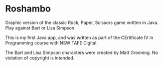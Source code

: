 # Roshambo
Graphic version of the classic Rock, Paper, Scissors game written in Java.  Play against Bart or Lisa Simpson.

This is my first Java app, and was written as part of the CErtificate IV in Programming course with NSW TAFE Digital.

The Bart and Lisa Simpson characters were created by Matt Groening. No violation of copyright is intended.
